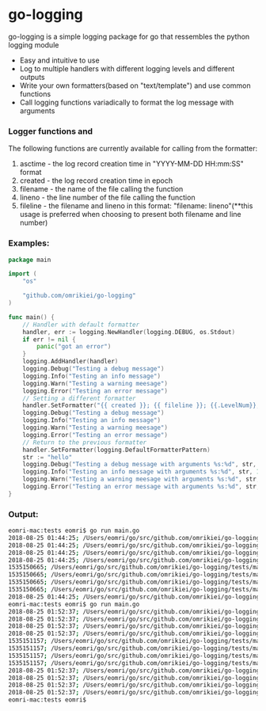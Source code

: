 # go-logging
go-logging is a simple logging package for go that ressembles the python logging module

- Easy and intuitive to use
- Log to multiple handlers with different logging levels and different outputs
- Write your own formatters(based on "text/template") and use common functions
- Call logging functions variadically to format the log message with arguments

### Logger functions and 
The following functions are currently available for calling from the formatter:
1. asctime - the log record creation time in "YYYY-MM-DD HH:mm:SS" format
2. created - the log record creation time in epoch
3. filename - the name of the file calling the function
4. lineno - the line number of the file calling the function
5. fileline - the filename and lineno in this format: "filename: lineno"(**this usage is preferred when choosing to present both filename and line number) 
### Examples:
```go
package main

import (
	"os"

	"github.com/omrikiei/go-logging"
)

func main() {
	// Handler with default formatter
	handler, err := logging.NewHandler(logging.DEBUG, os.Stdout)
	if err != nil {
		panic("got an error")
	}
	logging.AddHandler(handler)
	logging.Debug("Testing a debug message")
	logging.Info("Testing an info message")
	logging.Warn("Testing a warning meesage")
	logging.Error("Testing an error message")
	// Setting a different formatter
	handler.SetFormatter("{{ created }}; {{ fileline }}; {{.LevelNum}}; {{.Message}}")
	logging.Debug("Testing a debug message")
	logging.Info("Testing an info message")
	logging.Warn("Testing a warning meesage")
	logging.Error("Testing an error message")
	// Return to the previous formatter
	handler.SetFormatter(logging.DefaultFormatterPattern)
	str := "hello"
	logging.Debug("Testing a debug message with arguments %s:%d", str, 0)
	logging.Info("Testing an info message with arguments %s:%d", str, 1)
	logging.Warn("Testing a warning meesage with arguments %s:%d", str, 2)
	logging.Error("Testing an error message with arguments %s:%d", str, 3)
}
```
### Output:
```sh
eomri-mac:tests eomri$ go run main.go
2018-08-25 01:44:25; /Users/eomri/go/src/github.com/omrikiei/go-logging/tests/main.go: 17; DEBUG; Testing a debug message
2018-08-25 01:44:25; /Users/eomri/go/src/github.com/omrikiei/go-logging/tests/main.go: 18; INFO; Testing an info message
2018-08-25 01:44:25; /Users/eomri/go/src/github.com/omrikiei/go-logging/tests/main.go: 19; WARNING; Testing a warning meesage
2018-08-25 01:44:25; /Users/eomri/go/src/github.com/omrikiei/go-logging/tests/main.go: 20; ERROR; Testing an error message
1535150665; /Users/eomri/go/src/github.com/omrikiei/go-logging/tests/main.go: 23; 0; Testing a debug message
1535150665; /Users/eomri/go/src/github.com/omrikiei/go-logging/tests/main.go: 24; 1; Testing an info message
1535150665; /Users/eomri/go/src/github.com/omrikiei/go-logging/tests/main.go: 25; 2; Testing a warning meesage
1535150665; /Users/eomri/go/src/github.com/omrikiei/go-logging/tests/main.go: 26; 3; Testing an error message
2018-08-25 01:44:25; /Users/eomri/go/src/github.com/omrikiei/go-logging/tests/main.go: 30; DEBUG; Testing a debug message with arguments hello:0
eomri-mac:tests eomri$ go run main.go
2018-08-25 01:52:37; /Users/eomri/go/src/github.com/omrikiei/go-logging/tests/main.go: 17; DEBUG; Testing a debug message
2018-08-25 01:52:37; /Users/eomri/go/src/github.com/omrikiei/go-logging/tests/main.go: 18; INFO; Testing an info message
2018-08-25 01:52:37; /Users/eomri/go/src/github.com/omrikiei/go-logging/tests/main.go: 19; WARNING; Testing a warning meesage
2018-08-25 01:52:37; /Users/eomri/go/src/github.com/omrikiei/go-logging/tests/main.go: 20; ERROR; Testing an error message
1535151157; /Users/eomri/go/src/github.com/omrikiei/go-logging/tests/main.go: 23; 0; Testing a debug message
1535151157; /Users/eomri/go/src/github.com/omrikiei/go-logging/tests/main.go: 24; 1; Testing an info message
1535151157; /Users/eomri/go/src/github.com/omrikiei/go-logging/tests/main.go: 25; 2; Testing a warning meesage
1535151157; /Users/eomri/go/src/github.com/omrikiei/go-logging/tests/main.go: 26; 3; Testing an error message
2018-08-25 01:52:37; /Users/eomri/go/src/github.com/omrikiei/go-logging/tests/main.go: 30; DEBUG; Testing a debug message with arguments hello:0
2018-08-25 01:52:37; /Users/eomri/go/src/github.com/omrikiei/go-logging/tests/main.go: 31; INFO; Testing an info message with arguments hello:1
2018-08-25 01:52:37; /Users/eomri/go/src/github.com/omrikiei/go-logging/tests/main.go: 32; WARNING; Testing a warning meesage with arguments hello:2
2018-08-25 01:52:37; /Users/eomri/go/src/github.com/omrikiei/go-logging/tests/main.go: 33; ERROR; Testing an error message with arguments hello:3
eomri-mac:tests eomri$
```

